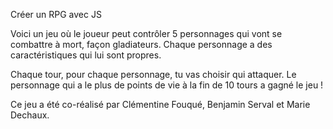 Créer un RPG avec JS

Voici un jeu où le joueur peut contrôler 5 personnages qui vont se combattre à mort, façon gladiateurs. Chaque personnage a des caractéristiques qui lui sont propres.

Chaque tour, pour chaque personnage, tu vas choisir qui attaquer. Le personnage qui a le plus de points de vie à la fin de 10 tours a gagné le jeu !

Ce jeu a été co-réalisé par Clémentine Fouqué, Benjamin Serval et Marie Dechaux.
